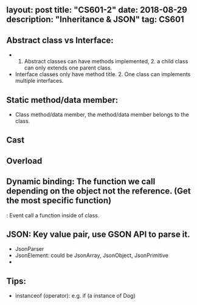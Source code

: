 layout: post
title: "CS601-2"
date: 2018-08-29 
description: "Inheritance & JSON"
tag: CS601
--- 
## Abstract class vs Interface:

* 1. Abstract classes can have methods implemented, 2. a child class can only extends one parent class.
* Interface classes only have method title. 2. One class can implements multiple interfaces.

## Static method/data member:
* Class method/data member, the method/data member belongs to the class. 

## Cast

## Overload

## Dynamic binding: The function we call depending on the object not the reference. (Get the most specific function) 
  : Event call a function inside of class.
  

## 

## JSON: Key value pair, use GSON API to parse it.
  * JsonParser
  * JsonElement: could be JsonArray, JsonObject, JsonPrimitive
  * 


## Tips:
* instanceof (operator): e.g. if (a instance of Dog)
